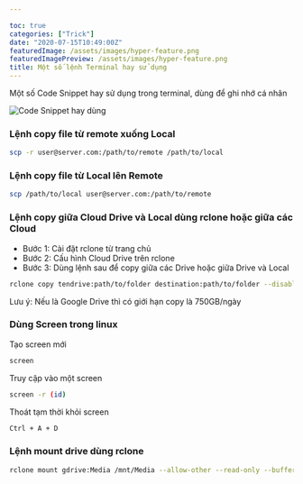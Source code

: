 ```yaml
---

toc: true
categories: ["Trick"]
date: "2020-07-15T10:49:00Z"
featuredImage: /assets/images/hyper-feature.png
featuredImagePreview: /assets/images/hyper-feature.png
title: Một số lệnh Terminal hay sử dụng
---
```

Một số Code Snippet hay sử dụng trong terminal, dùng để ghi nhớ cá nhân

![Code Snippet hay dùng](/assets/images/hyper-feature.png)

### Lệnh copy file từ remote xuống Local

```bash
scp -r user@server.com:/path/to/remote /path/to/local
```

### Lệnh copy file từ Local lên Remote

```bash
scp /path/to/local user@server.com:/path/to/remote
```

### Lệnh copy giữa Cloud Drive và Local dùng rclone hoặc giữa các Cloud

- Bước 1: Cài đặt rclone từ trang chủ
- Bước 2: Cấu hình Cloud Drive trên rclone
- Bước 3: Dùng lệnh sau để copy giữa các Drive hoặc giữa Drive và Local
```bash
rclone copy tendrive:path/to/folder destination:path/to/folder --disable copy
```
Lưu ý: Nếu là Google Drive thì có giới hạn copy là 750GB/ngày

### Dùng Screen trong linux

Tạo screen mới
```bash
screen
```
Truy cập vào một screen
```bash
screen -r (id)
```
Thoát tạm thời khỏi screen
```bash
Ctrl + A + D
```
### Lệnh mount drive dùng rclone

```bash
rclone mount gdrive:Media /mnt/Media --allow-other --read-only --buffer-size 1G --dir-cache-time 72h --drive-chunk-size 32M --fast-list --vfs-read-chunk-size 128M --vfs-read-chunk-size-limit off --stats 1m --log-level INFO --log-file /var/log/rclone/rclone-shared.log &
```

